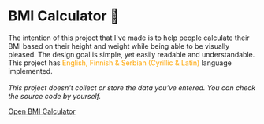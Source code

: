 # BMI Calculator 🍊

The intention of this project that I've made is to help people calculate their BMI based on their height and weight while being able to be visually pleased. The design goal is simple, yet easily readable and understandable. 
<br>
This project has <span style="color: orange;">English, Finnish & Serbian (Cyrillic & Latin)</span> language implemented.
<br>
<br>
_This project doesn't collect or store the data you've entered. You can check the source code by yourself._


[Open BMI Calculator](https://sluki03.github.io/BMICalculator)
